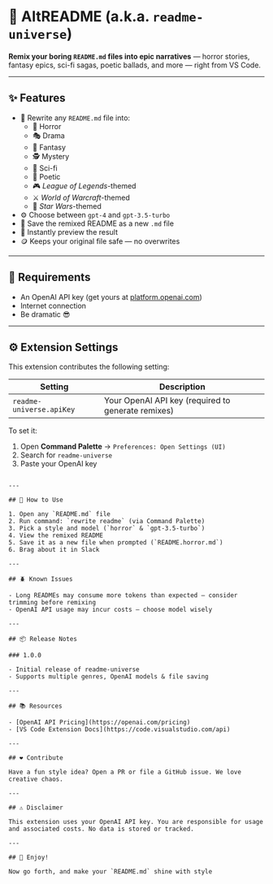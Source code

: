 # 🌌 AltREADME (a.k.a. `readme-universe`)

**Remix your boring `README.md` files into epic narratives** — horror stories, fantasy epics, sci-fi sagas, poetic ballads, and more — right from VS Code.

---

## ✨ Features

- 📖 Rewrite any `README.md` file into:
  - 🧛 Horror
  - 🎭 Drama
  - 🧙 Fantasy
  - 🕵️ Mystery
  - 🤖 Sci-fi
  - 📝 Poetic
  - 🎮 *League of Legends*-themed
  - ⚔️ *World of Warcraft*-themed
  - 🌌 *Star Wars*-themed
- ⚙️ Choose between `gpt-4` and `gpt-3.5-turbo`
- 💾 Save the remixed README as a new `.md` file
- 👀 Instantly preview the result
- 🪙 Keeps your original file safe — no overwrites

---

## 🧰 Requirements

- An OpenAI API key (get yours at [platform.openai.com](https://platform.openai.com/account/api-keys))
- Internet connection
- Be dramatic 😎

---

## ⚙️ Extension Settings

This extension contributes the following setting:

| Setting | Description |
|--------|-------------|
| `readme-universe.apiKey` | Your OpenAI API key (required to generate remixes) |

To set it:
1. Open **Command Palette** → `Preferences: Open Settings (UI)`
2. Search for `readme-universe`
3. Paste your OpenAI key
```

---

## 🚀 How to Use

1. Open any `README.md` file
2. Run command: `rewrite readme` (via Command Palette)
3. Pick a style and model (`horror` & `gpt-3.5-turbo`)
4. View the remixed README
5. Save it as a new file when prompted (`README.horror.md`)
6. Brag about it in Slack

---

## 🪲 Known Issues

- Long READMEs may consume more tokens than expected — consider trimming before remixing
- OpenAI API usage may incur costs — choose model wisely

---

## 📦 Release Notes

### 1.0.0

- Initial release of readme-universe
- Supports multiple genres, OpenAI models & file saving

---

## 📚 Resources

- [OpenAI API Pricing](https://openai.com/pricing)
- [VS Code Extension Docs](https://code.visualstudio.com/api)

---

## ❤️ Contribute

Have a fun style idea? Open a PR or file a GitHub issue. We love creative chaos.

---

## ⚠️ Disclaimer

This extension uses your OpenAI API key. You are responsible for usage and associated costs. No data is stored or tracked.

---

## 🎉 Enjoy!

Now go forth, and make your `README.md` shine with style
